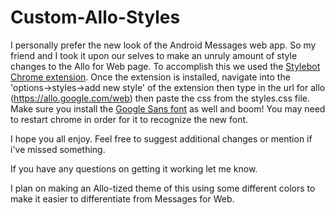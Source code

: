 # Custom-Allo-Styles

I personally prefer the new look of the Android Messages web app. So my friend and I took it upon our selves to make an unruly amount of style changes to the Allo for Web page. To accomplish this we used the <a href="https://chrome.google.com/webstore/detail/stylebot/oiaejidbmkiecgbjeifoejpgmdaleoha">Stylebot Chrome extension</a>. 
Once the extension is installed, navigate into the 'options->styles->add new style' of the extension then type in the url for allo (https://allo.google.com/web) then paste the css from the styles.css file. 
Make sure you install the <a href="https://devfiles.co/download/vSxQjI5P/Google-Sans-Font.zip">Google Sans font</a> as well and boom! You may need to restart chrome in order for it to recognize the new font.

I hope you all enjoy. Feel free to suggest additional changes or mention if i've missed something.

If you have any questions on getting it working let me know.

I plan on making an Allo-tized theme of this using some different colors to make it easier to differentiate from Messages for Web.
